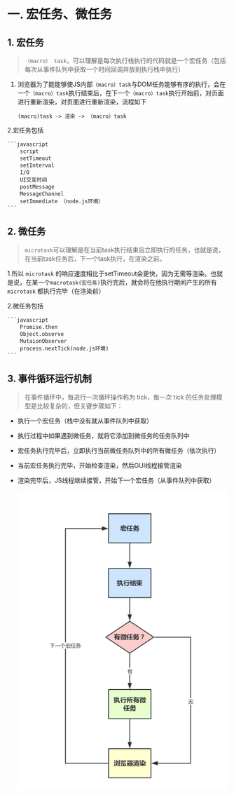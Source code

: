 # 一. 宏任务、微任务

  ## 1. 宏任务
  > `（macro） task`，可以理解是每次执行栈执行的代码就是一个宏任务（包括每次从事件队列中获取一个时间回调并放到执行栈中执行）
>
  1. 浏览器为了能能够使JS内部`（macro）task`与DOM任务能够有序的执行，会在一个`（macro）task`执行结束后，在下一个`（macro）task`执行开始前，对页面进行重新渲染，对页面进行重新渲染，流程如下 
  
         (macro)task -> 渲染 -> （macro）task
  
  2.宏任务包括
    
    ```javascript
        script
        setTimeout
        setInterval
        I/O
        UI交互时间
        postMessage
        MessageChannel
        setImmediate （node.js环境）
    ```
    
    
   ## 2. 微任务
   
   > `microtask`可以理解是在当前task执行结束后立即执行的任务，也就是说，在当前task任务后，下一个task执行，在渲染之前。
>
1.所以 `microtask` 的响应速度相比于setTimeout会更快，因为无需等渲染。也就是说，在某一个`macrotask(宏任务)`执行完后，就会将在他执行期间产生的所有`microtask` 都执行完毕（在渲染前）

2.微任务包括

    ```javascript
        Promise.then
        Object.observe
        MutaionObserver
        process.nextTick(node.js环境)
    ```
    
   ## 3. 事件循环运行机制
  > 在事件循环中，每进行一次循环操作称为 tick，每一次 tick 的任务处理模型是比较复杂的，但关键步骤如下：

 * 执行一个宏任务（栈中没有就从事件队列中获取）
 
 * 执行过程中如果遇到微任务，就将它添加到微任务的任务队列中
 * 宏任务执行完毕后，立即执行当前微任务队列中的所有微任务（依次执行）
 * 当前宏任务执行完毕，开始检查渲染，然后GUI线程接管渲染
 * 渲染完毕后，JS线程继续接管，开始下一个宏任务（从事件队列中获取）
 
   ![task](./img/taskmima.png)


